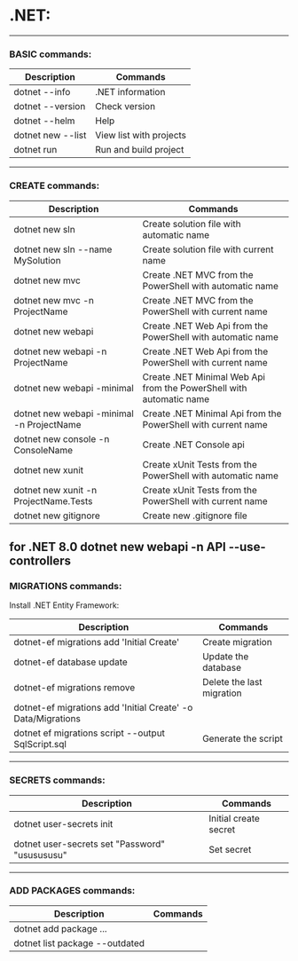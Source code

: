 # **.NET:**

---

### **BASIC** commands:

|Description            |Commands                   |
|--                     |--                         |
|dotnet --info          |.NET information           |
|dotnet --version       |Check version              |
|dotnet --helm          |Help                       |
|dotnet new --list      |View list with projects    |
|dotnet run             |Run and build project      |

---

### **CREATE commands:**

|Description                                |Commands                                                               |
|--                                         |--                                                                     |
|dotnet new sln                             |Create solution file with automatic name                               |
|dotnet new sln --name MySolution           |Create solution file with current name                                 |
|dotnet new mvc                             |Create .NET MVC from the PowerShell with automatic name                |
|dotnet new mvc -n ProjectName              |Create .NET MVC from the PowerShell with current name                  |
|dotnet new webapi                          |Create .NET Web Api from the PowerShell with automatic name            |
|dotnet new webapi -n ProjectName           |Create .NET Web Api from the PowerShell with current name              |
|dotnet new webapi -minimal                 |Create .NET Minimal Web Api from the PowerShell with automatic name    |
|dotnet new webapi -minimal -n ProjectName  |Create .NET Minimal Api from the PowerShell with current name          |
|dotnet new console -n ConsoleName          |Create .NET Console api                                                |
|dotnet new xunit                           |Create xUnit Tests from the PowerShell with automatic name             |
|dotnet new xunit -n ProjectName.Tests      |Create xUnit Tests from the PowerShell with current name               |
|dotnet new gitignore                       |Create new .gitignore file                                             |

for .NET 8.0
dotnet new webapi -n API --use-controllers
---

### **MIGRATIONS commands:**

Install .NET Entity Framework:

|Description                                                    |Commands                   |
|--                                                             |--                         |
|dotnet-ef migrations add 'Initial Create'                      |Create migration           |
|dotnet-ef database update                                      |Update the database        |
|dotnet-ef migrations remove                                    |Delete the last migration  |
|dotnet-ef migrations add 'Initial Create' -o Data/Migrations   ||
|dotnet ef migrations script --output SqlScript.sql             |Generate the script        |

---

### **SECRETS commands:**

|Description                                    |Commands               |
|--                                             |--                     |
|dotnet user-secrets init                       |Initial create secret  |
|dotnet user-secrets set "Password" "ususususu" |Set secret             |

---

### **ADD PACKAGES commands:**

|Description                        |Commands   |
|--                                 |--         |
|dotnet add package ...             |           |
|dotnet list package --outdated     |           |

